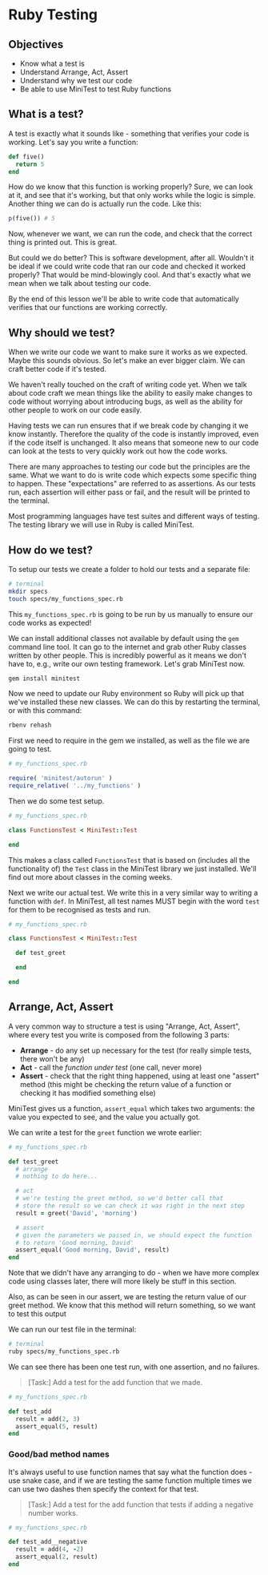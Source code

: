 # Ruby Testing

## Objectives

- Know what a test is
- Understand Arrange, Act, Assert
- Understand why we test our code
- Be able to use MiniTest to test Ruby functions

## What is a test?

A test is exactly what it sounds like - something that verifies your code is working.
Let's say you write a function:

```ruby
def five()
  return 5
end
```

How do we know that this function is working properly? Sure, we can look at it,
and see that it's working, but that only works while the logic is simple.
Another thing we can do is actually run the code. Like this:

```ruby
p(five()) # 5
```

Now, whenever we want, we can run the code, and check that the correct thing is
printed out. This is great.

But could we do better? This is software development, after all. Wouldn't it be
ideal if we could write code that ran our code and checked it worked properly?
That would be mind-blowingly cool. And that's exactly what we mean when we talk
about testing our code.

By the end of this lesson we'll be able to write code that automatically verifies
that our functions are working correctly.

## Why should we test?

When we write our code we want to make sure it works as we expected. Maybe this
sounds obvious. So let's make an ever bigger claim. We can craft better code if it's tested.

We haven't really touched on the craft of writing code yet. When we talk about
code craft we mean things like the ability to easily make changes to code without
worrying about introducing bugs, as well as the ability for other people to work
on our code easily.

Having tests we can run ensures that if we break code by changing it we know instantly.
Therefore the quality of the code is instantly improved, even if the code itself is
unchanged. It also means that someone new to our code can look at the tests to very
quickly work out how the code works.

There are many approaches to testing our code but the principles are the same.
What we want to do is write code which expects some specific thing to happen.
These "expectations" are referred to as assertions. As our tests run, each assertion
will either pass or fail, and the result will be printed to the terminal.

Most programming languages have test suites and different ways of testing.
The testing library we will use in Ruby is called MiniTest.

## How do we test?

To setup our tests we create a folder to hold our tests and a separate file:

```bash
# terminal
mkdir specs
touch specs/my_functions_spec.rb
```

This `my_functions_spec.rb` is going to be run by us manually to ensure our
code works as expected!

We can install additional classes not available by default using the `gem` command
line tool.  It can go to the internet and grab other Ruby classes written by other
people. This is incredibly powerful as it means we don't have to, e.g., write our
own testing framework. Let's grab MiniTest now.

```bash
gem install minitest
```

Now we need to update our Ruby environment so Ruby will pick up that we've installed
these new classes. We can do this by restarting the terminal, or with this command:

```bash
rbenv rehash
```

First we need to require in the gem we installed, as well as the file we are going to test.

```ruby
# my_functions_spec.rb

require( 'minitest/autorun' )
require_relative( '../my_functions' )
```

Then we do some test setup.

```ruby
# my_functions_spec.rb

class FunctionsTest < MiniTest::Test

end
```

This makes a class called `FunctionsTest` that is based on (includes all the functionality of)
the `Test` class in the MiniTest library we just installed.  We'll find out more about
classes in the coming weeks.

Next we write our actual test. We write this in a very similar way to writing a
function with `def`. In MiniTest, all test names MUST begin with the word `test`
for them to be recognised as tests and run.

```ruby
# my_functions_spec.rb

class FunctionsTest < MiniTest::Test

  def test_greet

  end

end
```

## Arrange, Act, Assert

A very common way to structure a test is using "Arrange, Act, Assert", where every
test you write is composed from the following 3 parts:

 * **Arrange** - do any set up necessary for the test (for really simple tests,
    there won't be any)
 * **Act** - call the _function under test_ (one call, never more)
 * **Assert** - check that the right thing happened, using at least one "assert" method (this might be checking the return value of a function or checking it has modified something else)

MiniTest gives us a function, `assert_equal` which takes two arguments: the value
you expected to see, and the value you actually got.

We can write a test for the `greet` function we wrote earlier:

```ruby
# my_functions_spec.rb

def test_greet
  # arrange
  # nothing to do here...

  # act
  # we're testing the greet method, so we'd better call that
  # store the result so we can check it was right in the next step
  result = greet('David', 'morning')

  # assert
  # given the parameters we passed in, we should expect the function
  # to return 'Good morning, David'
  assert_equal('Good morning, David', result)
end
```

Note that we didn't have any arranging to do - when we have more complex code using
classes later, there will more likely be stuff in this section.

Also, as can be seen in our assert, we are testing the return value of our greet method. We know that this method will return something, so we want to test this output

We can run our test file in the terminal:

```bash
# terminal
ruby specs/my_functions_spec.rb
```

We can see there has been one test run, with one assertion, and no failures.

> [Task:] Add a test for the add function that we made.

```ruby
# my_functions_spec.rb

def test_add
  result = add(2, 3)
  assert_equal(5, result)
end
```

### Good/bad method names

It's always useful to use function names that say what the function does - use
snake case, and if we are testing the same function multiple times we can use
two dashes then specify the context for that test.

> [Task:] Add a test for the add function that tests if adding a negative number works.

```ruby
# my_functions_spec.rb

def test_add__negative
  result = add(4, -2)
  assert_equal(2, result)
end
```
